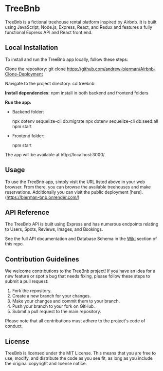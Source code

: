 # TreeBnb

TreeBnb is a fictional treehouse rental platform inspired by Airbnb. It is built using JavaScript, Node.js, Express, React, and Redux and features a fully functional Express API and React front end.

## **Local Installation**

To install and run the TreeBnb app locally, follow these steps:

Clone the repository: git clone https://github.com/andrew-bierman/Airbnb-Clone-Deployment

Navigate to the project directory: cd treebnb

**Install dependencies:** npm install in both backend and frontend folders

**Run the app:**

 - Backend folder:

     npx dotenv sequelize-cli db:migrate
     npx dotenv sequelize-cli db:seed:all
     npm start

 - Frontend folder:

    npm start

The app will be available at http://localhost:3000/.

## Usage

To use the TreeBnb app, simply visit the URL listed above in your web browser. From there, you can browse the available treehouses and make reservations. Additionally you can visit the public deployment [here].(https://bierman-bnb.onrender.com/)

## API Reference

The TreeBnb API is built using Express and has numerous endpoints relating to Users, Spots, Reviews, Images, and Bookings.

See the full API documentation and Database Schema in the [Wiki](https://github.com/andrew-bierman/AirBnb-Clone-Deployment/wiki/Database-Schema-Design) section of this repo.

## Contribution Guidelines

We welcome contributions to the TreeBnb project! If you have an idea for a new feature or spot a bug that needs fixing, please follow these steps to submit a pull request:



 1. Fork the repository.
 2. Create a new branch for your changes.
 3. Make your changes and commit them to your branch.
 4. Push your branch to your fork on GitHub.
 5. Submit a pull request to the main repository.

Please note that all contributions must adhere to the project's code of conduct.

## License

TreeBnb is licensed under the MIT License. This means that you are free to use, modify, and distribute the code as you see fit, as long as you include the original copyright and license notice.
